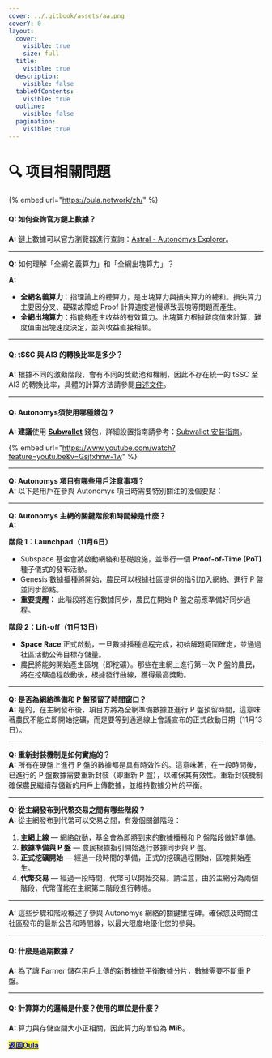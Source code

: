 ```yaml
---
cover: ../.gitbook/assets/aa.png
coverY: 0
layout:
  cover:
    visible: true
    size: full
  title:
    visible: true
  description:
    visible: false
  tableOfContents:
    visible: true
  outline:
    visible: false
  pagination:
    visible: true
---
```


# 🔍 项目相關問題

{% embed url="https://oula.network/zh/" %}

#### **Q: 如何查詢官方鏈上數據？**

**A:** 鏈上數據可以官方瀏覽器進行查詢：[Astral - Autonomys Explorer](https://astral.autonomys.xyz/)。

***

**Q:** 如何理解「全網名義算力」和「全網出塊算力」？

**A:**

* **全網名義算力**：指理論上的總算力，是出塊算力與損失算力的總和。損失算力主要因分叉、硬碟故障或 Proof 計算速度過慢導致丟塊等問題而產生。
* **全網出塊算力**：指能夠產生收益的有效算力。出塊算力根據難度值來計算，難度值由出塊速度決定，並與收益直接相關。

***

#### **Q: tSSC 與 AI3 的轉換比率是多少？**

**A:** 根據不同的激勳階段，會有不同的獎勳池和機制，因此不存在統一的 tSSC 至 AI3 的轉換比率，具體的計算方法請參閱[自述文件](https://github.com/subspace/incentivized-testnets)。

***

#### **Q: Autonomys須使用哪種錢包？**

**A: 建議**使用 [**Subwallet**](../) 錢包，詳細設置指南請參考：[Subwallet 安裝指南](https://docs.autonomys.xyz/wallets/subwallet/)。

{% embed url="https://www.youtube.com/watch?feature=youtu.be&v=Gsjfxhnw-1w" %}

***

**Q: Autonomys 項目有哪些用戶注意事項？**\
**A:** 以下是用戶在參與 Autonomys 項目時需要特別關注的幾個要點：

***

**Q: Autonomys 主網的關鍵階段和時間線是什麼？**\
**A:**

**階段 1：Launchpad（11月6日）**

* Subspace 基金會將啟動網絡和基礎設施，並舉行一個 **Proof-of-Time (PoT)** 種子儀式的發布活動。
* Genesis 數據播種將開始，農民可以根據社區提供的指引加入網絡、進行 P 盤並同步節點。
* **重要提醒：** 此階段將進行數據同步，農民在開始 P 盤之前應準備好同步過程。

**階段 2：Lift-off（11月13日）**

* **Space Race** 正式啟動，一旦數據播種過程完成，初始解題範圍確定，並通過社區活動公佈目標存儲量。
* 農民將能夠開始產生區塊（即挖礦）。那些在主網上進行第一次 P 盤的農民，將在挖礦過程啟動後，根據發行曲線，獲得最高獎勳。

***

**Q: 是否為網絡準備和 P 盤預留了時間窗口？**\
**A:** 是的，在主網發布後，項目方將為全網準備數據並進行 P 盤預留時間，這意味著農民不能立即開始挖礦，而是要等到通過線上會議宣布的正式啟動日期（11月13日）。

***

**Q: 重新封裝機制是如何實施的？**\
**A:** 所有在硬盤上進行 P 盤的數據都是具有時效性的。這意味著，在一段時間後，已進行的 P 盤數據需要重新封裝（即重新 P 盤），以確保其有效性。重新封裝機制確保農民繼續存儲新的用戶上傳數據，並維持數據分片的平衡。

***

**Q: 從主網發布到代幣交易之間有哪些階段？**\
**A:** 從主網發布到代幣可以交易之間，有幾個關鍵階段：

1. **主網上線** — 網絡啟動，基金會為即將到來的數據播種和 P 盤階段做好準備。
2. **數據準備與 P 盤** — 農民根據指引開始進行數據同步與 P 盤。
3. **正式挖礦開始** — 經過一段時間的準備，正式的挖礦過程開始，區塊開始產生。
4. **代幣交易** — 經過一段時間，代幣可以開始交易。請注意，由於主網分為兩個階段，代幣僅能在主網第二階段進行轉帳。

***

**A:** 這些步驟和階段概述了參與 Autonomys 網絡的關鍵里程碑。確保您及時關注社區發布的最新公告和時間線，以最大限度地優化您的參與。

***

#### **Q: 什麼是過期數據？**

**A:** 為了讓 Farmer 儲存用戶上傳的新數據並平衡數據分片，數據需要不斷重 P 盤。

***

#### **Q: 計算算力的邏輯是什麼？使用的單位是什麼？**

**A:** 算力與存儲空間大小正相關，因此算力的單位為 **MiB**。





[<mark style="color:blue;">**返回Oula**</mark>](https://oula.network/zh/login)
